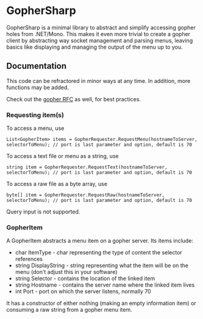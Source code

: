 # GopherSharp

GopherSharp is a minimal library to abstract and simplify accessing gopher holes from .NET/Mono. This makes it even more trivial to create a gopher client by abstracting way socket management and parsing menus, leaving basics like displaying and managing the output of the menu up to you.

## Documentation

This code can be refractored in minor ways at any time. In addition, more functions may be added.

Check out the [gopher RFC](https://tools.ietf.org/html/rfc1436) as well, for best practices.

### Requesting item(s)

To access a menu, use

    List<GopherItem> items = GopherRequester.RequestMenu(hostnameToServer, selectorToMenu); // port is last parameter and option, default is 70

To access a text file or menu as a string, use

    string item = GopherRequester.RequestText(hostnameToServer, selectorToMenu); // port is last parameter and option, default is 70

To access a raw file as a byte array, use

    byte[] item = GopherRequester.RequestRaw(hostnameToServer, selectorToMenu); // port is last parameter and option, default is 70

Query input is not supported.

### GopherItem

A GopherItem abstracts a menu item on a gopher server. Its items include:

 * char ItemType - char representing the type of content the selector references
 * string DisplayString - string representing what the item will be on the menu (don't adjust this in your software)
 * string Selector - contains the location of the linked item
 * string Hostname - contains the server name where the linked item lives
 * int Port - port on which the server listens, normally 70

It has a constructor of either nothing (making an empty information item) or consuming a raw string from a gopher menu item.
